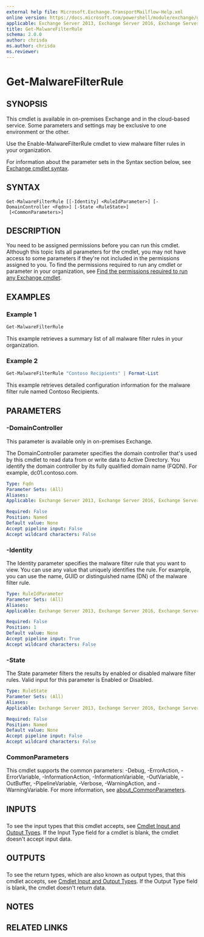 ```yaml
---
external help file: Microsoft.Exchange.TransportMailflow-Help.xml
online version: https://docs.microsoft.com/powershell/module/exchange/get-malwarefilterrule
applicable: Exchange Server 2013, Exchange Server 2016, Exchange Server 2019, Exchange Online, Exchange Online Protection
title: Get-MalwareFilterRule
schema: 2.0.0
author: chrisda
ms.author: chrisda
ms.reviewer:
---
```


# Get-MalwareFilterRule

## SYNOPSIS
This cmdlet is available in on-premises Exchange and in the cloud-based service. Some parameters and settings may be exclusive to one environment or the other.

Use the Enable-MalwareFilterRule cmdlet to view malware filter rules in your organization.

For information about the parameter sets in the Syntax section below, see [Exchange cmdlet syntax](https://docs.microsoft.com/powershell/exchange/exchange-cmdlet-syntax).

## SYNTAX

```
Get-MalwareFilterRule [[-Identity] <RuleIdParameter>] [-DomainController <Fqdn>] [-State <RuleState>]
 [<CommonParameters>]
```

## DESCRIPTION
You need to be assigned permissions before you can run this cmdlet. Although this topic lists all parameters for the cmdlet, you may not have access to some parameters if they're not included in the permissions assigned to you. To find the permissions required to run any cmdlet or parameter in your organization, see [Find the permissions required to run any Exchange cmdlet](https://docs.microsoft.com/powershell/exchange/find-exchange-cmdlet-permissions).

## EXAMPLES

### Example 1
```powershell
Get-MalwareFilterRule
```

This example retrieves a summary list of all malware filter rules in your organization.

### Example 2
```powershell
Get-MalwareFilterRule "Contoso Recipients" | Format-List
```

This example retrieves detailed configuration information for the malware filter rule named Contoso Recipients.

## PARAMETERS

### -DomainController
This parameter is available only in on-premises Exchange.

The DomainController parameter specifies the domain controller that's used by this cmdlet to read data from or write data to Active Directory. You identify the domain controller by its fully qualified domain name (FQDN). For example, dc01.contoso.com.

```yaml
Type: Fqdn
Parameter Sets: (All)
Aliases:
Applicable: Exchange Server 2013, Exchange Server 2016, Exchange Server 2019

Required: False
Position: Named
Default value: None
Accept pipeline input: False
Accept wildcard characters: False
```

### -Identity
The Identity parameter specifies the malware filter rule that you want to view. You can use any value that uniquely identifies the rule. For example, you can use the name, GUID or distinguished name (DN) of the malware filter rule.

```yaml
Type: RuleIdParameter
Parameter Sets: (All)
Aliases:
Applicable: Exchange Server 2013, Exchange Server 2016, Exchange Server 2019, Exchange Online, Exchange Online Protection

Required: False
Position: 1
Default value: None
Accept pipeline input: True
Accept wildcard characters: False
```

### -State
The State parameter filters the results by enabled or disabled malware filter rules. Valid input for this parameter is Enabled or Disabled.

```yaml
Type: RuleState
Parameter Sets: (All)
Aliases:
Applicable: Exchange Server 2013, Exchange Server 2016, Exchange Server 2019, Exchange Online, Exchange Online Protection

Required: False
Position: Named
Default value: None
Accept pipeline input: False
Accept wildcard characters: False
```

### CommonParameters
This cmdlet supports the common parameters: -Debug, -ErrorAction, -ErrorVariable, -InformationAction, -InformationVariable, -OutVariable, -OutBuffer, -PipelineVariable, -Verbose, -WarningAction, and -WarningVariable. For more information, see [about_CommonParameters](https://go.microsoft.com/fwlink/p/?LinkID=113216).

## INPUTS

###  
To see the input types that this cmdlet accepts, see [Cmdlet Input and Output Types](https://go.microsoft.com/fwlink/p/?linkId=616387). If the Input Type field for a cmdlet is blank, the cmdlet doesn't accept input data.

## OUTPUTS

###  
To see the return types, which are also known as output types, that this cmdlet accepts, see [Cmdlet Input and Output Types](https://go.microsoft.com/fwlink/p/?linkId=616387). If the Output Type field is blank, the cmdlet doesn't return data.

## NOTES

## RELATED LINKS
